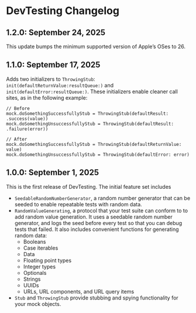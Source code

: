 # DevTesting Changelog

## 1.2.0: September 24, 2025

This update bumps the minimum supported version of Apple’s OSes to 26.


## 1.1.0: September 17, 2025

Adds two initializers to `ThrowingStub`: `init(defaultReturnValue:resultQueue:)` and
`init(defaultError:resultQueue:)`. These initializers enable cleaner call sites, as in the following
example:

    // Before
    mock.doSomethingSuccessfullyStub = ThrowingStub(defaultResult: .success(value))
    mock.doSomethingUnsuccessfullyStub = ThrowingStub(defaultResult: .failure(error))

    // After
    mock.doSomethingSuccessfullyStub = ThrowingStub(defaultReturnValue: value)
    mock.doSomethingUnsuccessfullyStub = ThrowingStub(defaultError: error)


## 1.0.0: September 1, 2025

This is the first release of DevTesting. The initial feature set includes

  - `SeedableRandomNumberGenerator`, a random number generator that can be seeded to enable
    repeatable tests with random data.
  - `RandomValueGenerating`, a protocol that your test suite can conform to to add random value
    generation. It uses a seedable random number generator, and logs the seed before every test so
    that you can debug tests that failed. It also includes convenient functions for generating
    random data:
      - Booleans
      - Case iterables
      - Data
      - Floating point types
      - Integer types
      - Optionals
      - Strings
      - UUIDs
      - URLs, URL components, and URL query items
  - `Stub` and `ThrowingStub` provide stubbing and spying functionality for your mock objects.
